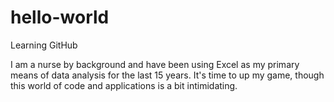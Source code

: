 # hello-world
Learning GitHub

I am a nurse by background and have been using Excel as my primary means of data analysis for the last 15 years. It's time to up my game, though this world of code and applications is a bit intimidating. 
